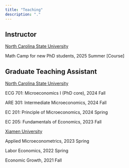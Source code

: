 ```yaml
---
title: "Teaching"
description: "."
---
```




## Instructor

<u>North Carolina State University</u>

Math Camp for new PhD students, 2025 Summer [Course]


## Graduate Teaching Assistant

<u>North Carolina State University</u>

ECG 701: Microeconomics I (PhD core), 2024 Fall

ARE 301: Intermediate Microeconomics, 2024 Fall

EC 201: Principle of Microeconomics, 2024 Spring

EC 205: Fundamentals of Economics, 2023 Fall



<u>Xiamen University</u>

Applied Microeconometrics, 2023 Spring

Labor Economics, 2022 Spring

Economic Growth, 2021 Fall